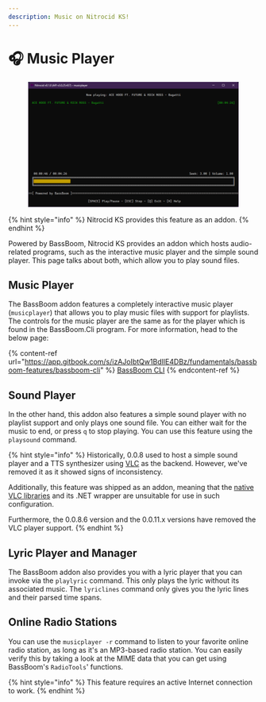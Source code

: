 ```yaml
---
description: Music on Nitrocid KS!
---
```


# 🎧 Music Player

<figure><img src="../../../../.gitbook/assets/032-music.png" alt=""><figcaption></figcaption></figure>

{% hint style="info" %}
Nitrocid KS provides this feature as an addon.
{% endhint %}

Powered by BassBoom, Nitrocid KS provides an addon which hosts audio-related programs, such as the interactive music player and the simple sound player. This page talks about both, which allow you to play sound files.

## Music Player

The BassBoom addon features a completely interactive music player (`musicplayer`) that allows you to play music files with support for playlists. The controls for the music player are the same as for the player which is found in the BassBoom.Cli program. For more information, head to the below page:

{% content-ref url="https://app.gitbook.com/s/izAJoIbtQw1BdIlE4DBz/fundamentals/bassboom-features/bassboom-cli" %}
[BassBoom CLI](https://app.gitbook.com/s/izAJoIbtQw1BdIlE4DBz/fundamentals/bassboom-features/bassboom-cli)
{% endcontent-ref %}

## Sound Player

In the other hand, this addon also features a simple sound player with no playlist support and only plays one sound file. You can either wait for the music to end, or press `q` to stop playing. You can use this feature using the `playsound` command.

{% hint style="info" %}
Historically, 0.0.8 used to host a simple sound player and a TTS synthesizer using [VLC](https://www.nuget.org/packages/LibVLCSharp) as the backend. However, we've removed it as it showed signs of inconsistency.

Additionally, this feature was shipped as an addon, meaning that the [native VLC libraries](https://www.nuget.org/packages/VideoLAN.LibVLC.Windows) and its .NET wrapper are unsuitable for use in such configuration.

Furthermore, the 0.0.8.6 version and the 0.0.11.x versions have removed the VLC player support.
{% endhint %}

## Lyric Player and Manager

The BassBoom addon also provides you with a lyric player that you can invoke via the `playlyric` command. This only plays the lyric without its associated music. The `lyriclines` command only gives you the lyric lines and their parsed time spans.

## Online Radio Stations

You can use the `musicplayer -r` command to listen to your favorite online radio station, as long as it's an MP3-based radio station. You can easily verify this by taking a look at the MIME data that you can get using BassBoom's `RadioTools`' functions.

{% hint style="info" %}
This feature requires an active Internet connection to work.
{% endhint %}
